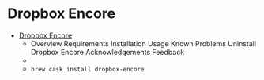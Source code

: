 # Dropbox Encore
- [Dropbox Encore](https://www.joyofmacs.com/software/dropboxencore/)
  -  Overview Requirements Installation Usage Known Problems Uninstall Dropbox Encore Acknowledgements Feedback
  - 
  - `brew cask install dropbox-encore`
